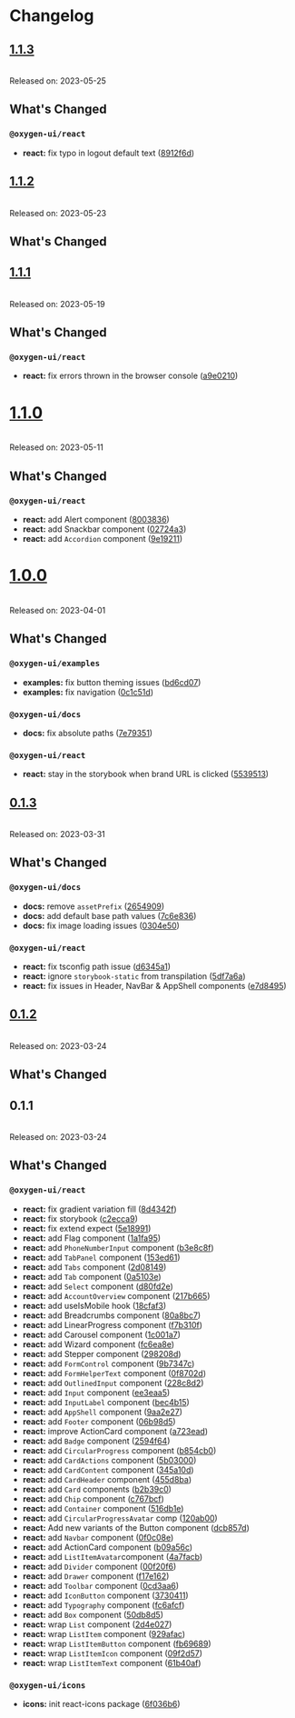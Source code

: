 # Changelog

## [1.1.3](https://github.com/wso2/oxygen-ui/compare/v1.1.2...v1.1.3)
<br> Released on: 2023-05-25

## What's Changed

### `@oxygen-ui/react`
* **react:** fix typo in logout default text ([8912f6d](https://github.com/wso2/oxygen-ui/commit/8912f6df0beed67b5d09f4f549dcd4fbac796294))

## [1.1.2](https://github.com/wso2/oxygen-ui/compare/v1.1.1...v1.1.2)
<br> Released on: 2023-05-23

## What's Changed

## [1.1.1](https://github.com/wso2/oxygen-ui/compare/v1.1.0...v1.1.1)
<br> Released on: 2023-05-19

## What's Changed

### `@oxygen-ui/react`
* **react:** fix errors thrown in the browser console ([a9e0210](https://github.com/wso2/oxygen-ui/commit/a9e02105e06e5054e76bb5f74f97ce148e52c757))

# [1.1.0](https://github.com/wso2/oxygen-ui/compare/v1.0.0...v1.1.0)
<br> Released on: 2023-05-11

## What's Changed

### `@oxygen-ui/react`
* **react:** add Alert component ([8003836](https://github.com/wso2/oxygen-ui/commit/800383651ac8e3d24b3720c4b4f9ba29537c162a))
* **react:** add Snackbar component ([02724a3](https://github.com/wso2/oxygen-ui/commit/02724a39b589c9cd4c2e41b00199d6741f2021ef))
* **react:** add `Accordion` component ([9e19211](https://github.com/wso2/oxygen-ui/commit/9e192116354c9e272593f742922d867796def365))

# [1.0.0](https://github.com/wso2/oxygen-ui/compare/v0.1.3...v1.0.0)
<br> Released on: 2023-04-01

## What's Changed

### `@oxygen-ui/examples`
* **examples:** fix button theming issues ([bd6cd07](https://github.com/wso2/oxygen-ui/commit/bd6cd07d7081a844d9b65775144be9ac98155b9c))
* **examples:** fix navigation ([0c1c51d](https://github.com/wso2/oxygen-ui/commit/0c1c51dc328df0247533f9a634a368e3aea75d69))


### `@oxygen-ui/docs`
* **docs:** fix absolute paths ([7e79351](https://github.com/wso2/oxygen-ui/commit/7e7935136d322ed4127cab47e1be0c32a76aade2))


### `@oxygen-ui/react`
* **react:** stay in the storybook when brand URL is clicked ([5539513](https://github.com/wso2/oxygen-ui/commit/5539513dd2422a44ba28ff80f3278845e1d00918))

## [0.1.3](https://github.com/wso2/oxygen-ui/compare/v0.1.2...v0.1.3)
<br> Released on: 2023-03-31

## What's Changed

### `@oxygen-ui/docs`
* **docs:** remove `assetPrefix` ([2654909](https://github.com/wso2/oxygen-ui/commit/265490973f151a76bbb28e170af535f932ffed2d))
* **docs:** add default base path values ([7c6e836](https://github.com/wso2/oxygen-ui/commit/7c6e8369522e810cbdbd0822306ab1efc00f9485))
* **docs:** fix image loading issues ([0304e50](https://github.com/wso2/oxygen-ui/commit/0304e5003ead878b5a6b8931570b7cc8e919878b))


### `@oxygen-ui/react`
* **react:** fix tsconfig path issue ([d6345a1](https://github.com/wso2/oxygen-ui/commit/d6345a121a0f5323a6979d53e584898356522e02))
* **react:** ignore `storybook-static` from transpilation ([5df7a6a](https://github.com/wso2/oxygen-ui/commit/5df7a6a66b40a358a1898bd7945666ae3d2ec61e))
* **react:** fix issues in Header, NavBar & AppShell  components ([e7d8495](https://github.com/wso2/oxygen-ui/commit/e7d8495cb98947e333e7131b07e21f0bac9b5967))

## [0.1.2](https://github.com/wso2/oxygen-ui/compare/v0.1.1...v0.1.2)
<br> Released on: 2023-03-24

## What's Changed

## 0.1.1
<br> Released on: 2023-03-24

## What's Changed

### `@oxygen-ui/react`
* **react:** fix gradient variation fill ([8d4342f](https://github.com/wso2/oxygen-ui/commit/8d4342ffe7fbf0f6172de404196b015ef509060f))
* **react:** fix storybook ([c2ecca9](https://github.com/wso2/oxygen-ui/commit/c2ecca97342f3048b233f7f48a336d8fb4c17fea))
* **react:** fix extend expect ([5e18991](https://github.com/wso2/oxygen-ui/commit/5e18991a44ae14e3d9257de8ba35948aa394b6cc))
* **react:** add Flag component ([1a1fa95](https://github.com/wso2/oxygen-ui/commit/1a1fa950ca3ce69ae0011b238878311f072dbe5b))
* **react:** add `PhoneNumberInput` component ([b3e8c8f](https://github.com/wso2/oxygen-ui/commit/b3e8c8f7767c63420da6e5f0718f7047bb832bc2))
* **react:** add `TabPanel` component ([153ed61](https://github.com/wso2/oxygen-ui/commit/153ed6168d32a657008ba49148e1e932b6721ac9))
* **react:** add `Tabs` component ([2d08149](https://github.com/wso2/oxygen-ui/commit/2d0814946c8ef49e1729af524de2fb19a3ec139c))
* **react:** add `Tab` component ([0a5103e](https://github.com/wso2/oxygen-ui/commit/0a5103e90afa934f19d88a6478e9bc41737787e4))
* **react:** add `Select` component ([d80fd2e](https://github.com/wso2/oxygen-ui/commit/d80fd2e37376861f96902eacc594694e3b01e992))
* **react:** add `AccountOverview` component ([217b665](https://github.com/wso2/oxygen-ui/commit/217b665e96eb5df50c13186000eca30942f7477c))
* **react:** add useIsMobile hook ([18cfaf3](https://github.com/wso2/oxygen-ui/commit/18cfaf374c161402b0ba034232c223e66aef414e))
* **react:** add Breadcrumbs component ([80a8bc7](https://github.com/wso2/oxygen-ui/commit/80a8bc70e40a4b38d84e414d0b578478f7b12588))
* **react:** add LinearProgress component ([f7b310f](https://github.com/wso2/oxygen-ui/commit/f7b310fd57054885294c8488ba2f0853502d4991))
* **react:** add Carousel component ([1c001a7](https://github.com/wso2/oxygen-ui/commit/1c001a782534bc4355cfe606ef5a0da765951b62))
* **react:** add Wizard component ([fc6ea8e](https://github.com/wso2/oxygen-ui/commit/fc6ea8e404f94ad104fbf3df205c3f8f469a22b6))
* **react:** add Stepper component ([298208d](https://github.com/wso2/oxygen-ui/commit/298208d7cbd3418ea5dce1cbe0f069fa98bac762))
* **react:** add `FormControl` component ([9b7347c](https://github.com/wso2/oxygen-ui/commit/9b7347cbbccda875d5bda89442a18f0e0b396e01))
* **react:** add `FormHelperText` component ([0f8702d](https://github.com/wso2/oxygen-ui/commit/0f8702df93b574fd85d008b820b0e2526ac80820))
* **react:** add `OutlinedInput` component ([228c8d2](https://github.com/wso2/oxygen-ui/commit/228c8d24f63f1d948958c2f53b18251a0f578ca8))
* **react:** add `Input` component ([ee3eaa5](https://github.com/wso2/oxygen-ui/commit/ee3eaa5ca849a67e2a40735485afc1537c3956a8))
* **react:** add `InputLabel` component ([bec4b15](https://github.com/wso2/oxygen-ui/commit/bec4b15237e66f694dd222965186bbee7e1249d0))
* **react:** add `AppShell` component ([9aa2e27](https://github.com/wso2/oxygen-ui/commit/9aa2e2784ef50a112f64c67cf874ca48873f9a3f))
* **react:** add `Footer` component ([06b98d5](https://github.com/wso2/oxygen-ui/commit/06b98d5ce91a05e180e01efbb0aa727f986f2601))
* **react:** improve ActionCard component ([a723ead](https://github.com/wso2/oxygen-ui/commit/a723eade9bbac09fe025733884c970e9c130f9db))
* **react:** add `Badge` component ([2594f64](https://github.com/wso2/oxygen-ui/commit/2594f64c8cf2391ac21811411905f6add9c533bc))
* **react:** add `CircularProgress` component ([b854cb0](https://github.com/wso2/oxygen-ui/commit/b854cb0f68573025ee87a1ea44a4f5de8c117d8b))
* **react:** add `CardActions` component ([5b03000](https://github.com/wso2/oxygen-ui/commit/5b03000d724c6f8b29add614565289d228f145ca))
* **react:** add `CardContent` component ([345a10d](https://github.com/wso2/oxygen-ui/commit/345a10d9f8a535b469b1930ac941ea1aa9b9f430))
* **react:** add `CardHeader` component ([455d8ba](https://github.com/wso2/oxygen-ui/commit/455d8ba1e142a12d90d4cdea27887307a9fa0503))
* **react:** add `Card` components ([b2b39c0](https://github.com/wso2/oxygen-ui/commit/b2b39c08bdc1e549261824fd25dfb7a96e9932de))
* **react:** add `Chip` component ([c767bcf](https://github.com/wso2/oxygen-ui/commit/c767bcfa2f5608a0890a16c729e28ac855b719b0))
* **react:** add `Container` component ([516db1e](https://github.com/wso2/oxygen-ui/commit/516db1e62ed252cf87928203cb510071a0b06919))
* **react:** add `CircularProgressAvatar` comp ([120ab00](https://github.com/wso2/oxygen-ui/commit/120ab00937ac1a09ab3954e16f3fc113ed295ace))
* **react:** Add new variants of the Button component ([dcb857d](https://github.com/wso2/oxygen-ui/commit/dcb857d747baa5933c216d96ecd668d656667d95))
* **react:** add `Navbar` component ([0f0c08e](https://github.com/wso2/oxygen-ui/commit/0f0c08e3dc8b0ec65f26496087d007a3651f7893))
* **react:** add ActionCard component ([b09a56c](https://github.com/wso2/oxygen-ui/commit/b09a56c7bba6744032e1049eac3ca60d21d27388))
* **react:** add `ListItemAvatar`component ([4a7facb](https://github.com/wso2/oxygen-ui/commit/4a7facb36b91659705cae568be5df5fd581a2d64))
* **react:** add `Divider` component ([00f20f6](https://github.com/wso2/oxygen-ui/commit/00f20f645f32478b928d5536c11345501d7a3b1c))
* **react:** add `Drawer` component ([f17e162](https://github.com/wso2/oxygen-ui/commit/f17e1626701b507818a53a2f33c143a6404f719e))
* **react:** add `Toolbar` component ([0cd3aa6](https://github.com/wso2/oxygen-ui/commit/0cd3aa6f4f5868214845b0990ecfd8f168a8927c))
* **react:** add `IconButton` component ([3730411](https://github.com/wso2/oxygen-ui/commit/37304118ca4b0b871420a0c52722ecaa003afee3))
* **react:** add `Typography` component ([fc6afcf](https://github.com/wso2/oxygen-ui/commit/fc6afcf3fd8c2b92ddbfa0f469f88036cdd37f36))
* **react:** add `Box` component ([50db8d5](https://github.com/wso2/oxygen-ui/commit/50db8d50b640648c5a2d1c13021c76e9846325c2))
* **react:** wrap `List` component ([2d4e027](https://github.com/wso2/oxygen-ui/commit/2d4e0271c67191ea1710d1db05a0353a1ded5e5e))
* **react:** wrap `ListItem` component ([929afac](https://github.com/wso2/oxygen-ui/commit/929afac7119a75808156c98718d179587f13c1f2))
* **react:** wrap `ListItemButton` component ([fb69689](https://github.com/wso2/oxygen-ui/commit/fb69689f18c0931b20786928e63e7dc7dc3d097c))
* **react:** wrap `ListItemIcon` component ([09f2d57](https://github.com/wso2/oxygen-ui/commit/09f2d57d448512ed622927aae8cb7a87d8633d6d))
* **react:** wrap `ListItemText` component ([61b40af](https://github.com/wso2/oxygen-ui/commit/61b40af0bc1bc0b6237fcf6c616426ed39f30a52))


### `@oxygen-ui/icons`
* **icons:** init react-icons package ([6f036b6](https://github.com/wso2/oxygen-ui/commit/6f036b610f0cd4d0d4933ff4dd14ac6516fd69c0))